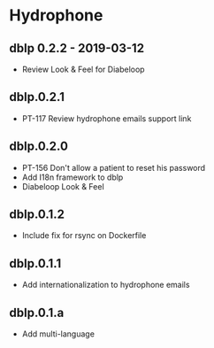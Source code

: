 # Hydrophone

## dblp 0.2.2 - 2019-03-12

- Review Look & Feel for Diabeloop

## dblp.0.2.1

- PT-117 Review hydrophone emails support link

## dblp.0.2.0

- PT-156 Don't allow a patient to reset his password
- Add I18n framework to dblp
- Diabeloop Look & Feel

## dblp.0.1.2

- Include fix for rsync on Dockerfile

## dblp.0.1.1

- Add internationalization to hydrophone emails

## dblp.0.1.a

- Add multi-language